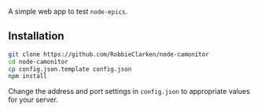 A simple web app to test `node-epics`.

Installation
------------

```bash
git clone https://github.com/RobbieClarken/node-camonitor
cd node-camonitor
cp config.json.template config.json
npm install
```

Change the address and port settings in `config.json` to appropriate values for your server.
